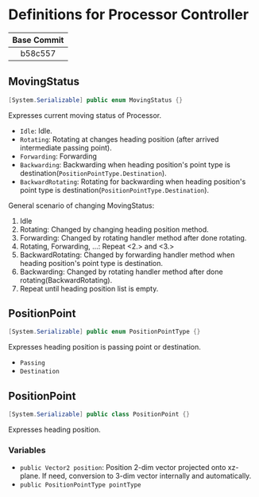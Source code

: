 # Definitions for Processor Controller

| Base Commit |
| :-: |
| b58c557 |

## MovingStatus

```cs
[System.Serializable] public enum MovingStatus {}
```

Expresses current moving status of Processor.

* `Idle`: Idle.
* `Rotating`: Rotating at changes heading position (after arrived intermediate passing point).
* `Forwarding`: Forwarding
* `Backwarding`: Backwarding when heading position's point type is destination(`PositionPointType.Destination`).
* `BackwardRotating`: Rotating for backwarding when heading position's point type is destination(`PositionPointType.Destination`).

General scenario of changing MovingStatus:
1. Idle  
2. Rotating: Changed by changing heading position method.  
3. Forwarding: Changed by rotating handler method after done rotating.  
4. Rotating, Forwarding, ...: Repeat &lt;2.&gt; and &lt;3.&gt;
5. BackwardRotating: Changed by forwarding handler method when heading position's point type is destination.
6. Backwarding: Changed by rotating handler method after done rotating(BackwardRotating).
7. Repeat until heading position list is empty.

## PositionPoint

```cs
[System.Serializable] public enum PositionPointType {}
```

Expresses heading position is passing point or destination.

* `Passing`
* `Destination`

## PositionPoint
```cs
[System.Serializable] public class PositionPoint {}
```

Expresses heading position.

### Variables

* `public Vector2 position`: Position 2-dim vector projected onto xz-plane. If need, conversion to 3-dim vector internally and automatically.
* `public PositionPointType pointType`
